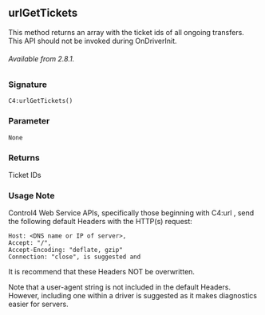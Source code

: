 ## urlGetTickets

This method returns an array with the ticket ids of all ongoing transfers. This API should not be invoked during OnDriverInit.

###### Available from 2.8.1.

### Signature

`C4:urlGetTickets()`	


### Parameter

`None`


### Returns

Ticket IDs


### Usage Note

Control4 Web Service APIs, specifically those beginning with C4:url , send the following default Headers with the HTTP(s) request:

```
Host: <DNS name or IP of server>,
Accept: "/",
Accept-Encoding: "deflate, gzip"
Connection: "close", is suggested and 
```

It is recommend that these Headers NOT be overwritten. 

Note that a user-agent string is not included in the default Headers. However, including one within a driver is suggested as it makes diagnostics easier for servers.

